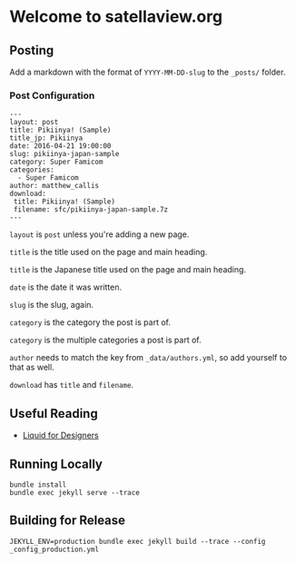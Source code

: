 # Welcome to satellaview.org

## Posting

Add a markdown with the format of `YYYY-MM-DD-slug` to the `_posts/` folder.

### Post Configuration

```
---
layout: post
title: Pikiinya! (Sample)
title_jp: Pikiinya
date: 2016-04-21 19:00:00
slug: pikiinya-japan-sample
category: Super Famicom
categories:
  - Super Famicom
author: matthew_callis
download:
 title: Pikiinya! (Sample)
 filename: sfc/pikiinya-japan-sample.7z
---
```

`layout` is `post` unless you're adding a new page.

`title` is the title used on the page and main heading.

`title` is the Japanese title used on the page and main heading.

`date` is the date it was written.

`slug` is the slug, again.

`category` is the category the post is part of.

`category` is the multiple categories a post is part of.

`author` needs to match the key from `_data/authors.yml`, so add yourself to that as well.

`download` has `title` and `filename`.

## Useful Reading

- [Liquid for Designers](https://github.com/Shopify/liquid/wiki/Liquid-for-Designers)

## Running Locally
```
bundle install
bundle exec jekyll serve --trace
```

## Building for Release
```
JEKYLL_ENV=production bundle exec jekyll build --trace --config _config_production.yml
```
